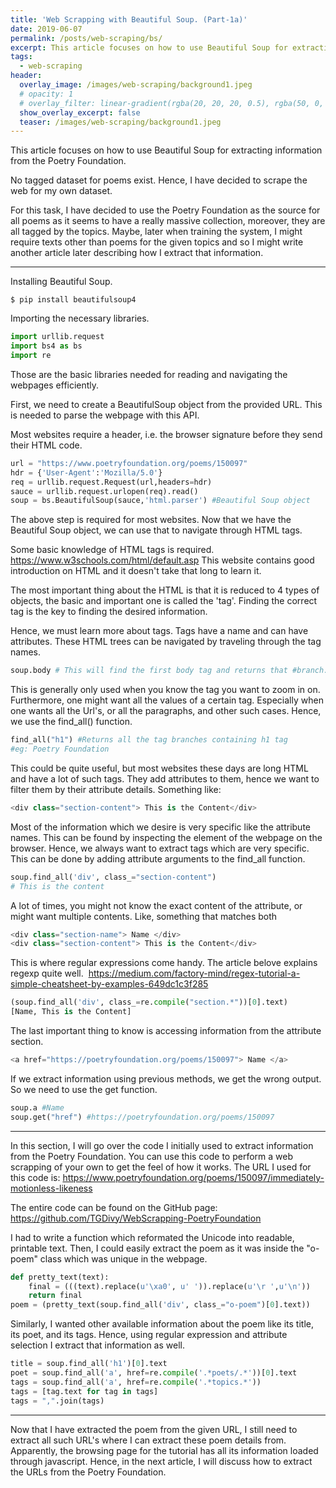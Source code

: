 ```yaml
---
title: 'Web Scrapping with Beautiful Soup. (Part-1a)'
date: 2019-06-07
permalink: /posts/web-scraping/bs/
excerpt: This article focuses on how to use Beautiful Soup for extracting information from the Poetry Foundation.
tags:
  - web-scraping
header: 
  overlay_image: /images/web-scraping/background1.jpeg
  # opacity: 1
  # overlay_filter: linear-gradient(rgba(20, 20, 20, 0.5), rgba(50, 0, 0, 0.0))
  show_overlay_excerpt: false
  teaser: /images/web-scraping/background1.jpeg
---
```


This article focuses on how to use Beautiful Soup for extracting information from the Poetry Foundation.

No tagged dataset for poems exist. Hence, I have decided to scrape the web for my own dataset.

For this task, I have decided to use the Poetry Foundation as the source for all poems as it seems to have a really massive collection, moreover, they are all tagged by the topics. Maybe, later when training the system, I might require texts other than poems for the given topics and so I might write another article later describing how I extract that information.

---

Installing Beautiful Soup.

```
$ pip install beautifulsoup4
```

Importing the necessary libraries.

```python
import urllib.request
import bs4 as bs
import re
```

Those are the basic libraries needed for reading and navigating the webpages efficiently.

First, we need to create a BeautifulSoup object from the provided URL. This is needed to parse the webpage with this API.

Most websites require a header, i.e. the browser signature before they send their HTML code.

```python
url = "https://www.poetryfoundation.org/poems/150097"
hdr = {'User-Agent':'Mozilla/5.0'}
req = urllib.request.Request(url,headers=hdr)
sauce = urllib.request.urlopen(req).read()
soup = bs.BeautifulSoup(sauce,'html.parser') #Beautiful Soup object
```

The above step is required for most websites. Now that we have the Beautiful Soup object, we can use that to navigate through HTML tags.

Some basic knowledge of HTML tags is required. https://www.w3schools.com/html/default.asp This website contains good introduction on HTML and it doesn't take that long to learn it.

The most important thing about the HTML is that it is reduced to 4 types of objects, the basic and important one is called the 'tag'. Finding the correct tag is the key to finding the desired information.

Hence, we must learn more about tags. Tags have a name and can have attributes. These HTML trees can be navigated by traveling through the tag names.

```python
soup.body # This will find the first body tag and returns that #branch.
```

This is generally only used when you know the tag you want to zoom in on. Furthermore, one might want all the values of a certain tag. Especially when one wants all the Url's, or all the paragraphs, and other such cases. Hence, we use the find_all() function.

```python
find_all("h1") #Returns all the tag branches containing h1 tag
#eg: Poetry Foundation
```

This could be quite useful, but most websites these days are long HTML and have a lot of such tags. They add attributes to them, hence we want to filter them by their attribute details. Something like:

```python
<div class="section-content"> This is the Content</div>
```

Most of the information which we desire is very specific like the attribute names. This can be found by inspecting the element of the webpage on the browser. Hence, we always want to extract tags which are very specific. This can be done by adding attribute arguments to the find_all function.

```python
soup.find_all('div', class_="section-content")
# This is the content
```

A lot of times, you might not know the exact content of the attribute, or might want multiple contents. Like, something that matches both

```python
<div class="section-name"> Name </div>
<div class="section-content"> This is the Content</div>
```

This is where regular expressions come handy. The article belove explains regexp quite well. 
https://medium.com/factory-mind/regex-tutorial-a-simple-cheatsheet-by-examples-649dc1c3f285

```python
(soup.find_all('div', class_=re.compile("section.*"))[0].text)
[Name, This is the Content]
```

The last important thing to know is accessing information from the attribute section.

```python
<a href="https://poetryfoundation.org/poems/150097"> Name </a>
```

If we extract information using previous methods, we get the wrong output. So we need to use the get function.

```python
soup.a #Name
soup.get("href") #https://poetryfoundation.org/poems/150097
```

---

In this section, I will go over the code I initially used to extract information from the Poetry Foundation. You can use this code to perform a web scrapping of your own to get the feel of how it works. The URL I used for this code is: https://www.poetryfoundation.org/poems/150097/immediately-motionless-likeness

The entire code can be found on the GitHub page: https://github.com/TGDivy/WebScrapping-PoetryFoundation

I had to write a function which reformated the Unicode into readable, printable text. Then, I could easily extract the poem as it was inside the "o-poem" class which was unique in the webpage.

```python
def pretty_text(text):
    final = (((text).replace(u'\xa0', u' ')).replace(u'\r ',u'\n'))
    return final
poem = (pretty_text(soup.find_all('div', class_="o-poem")[0].text))
```

Similarly, I wanted other available information about the poem like its title, its poet, and its tags. Hence, using regular expression and attribute selection I extract that information as well.

```python
title = soup.find_all('h1')[0].text
poet = soup.find_all('a', href=re.compile('.*poets/.*'))[0].text
tags = soup.find_all('a', href=re.compile('.*topics.*'))
tags = [tag.text for tag in tags]
tags = ",".join(tags)
```

---

Now that I have extracted the poem from the given URL, I still need to extract all such URL's where I can extract these poem details from. Apparently, the browsing page for the tutorial has all its information loaded through javascript. Hence, in the next article, I will discuss how to extract the URLs from the Poetry Foundation.